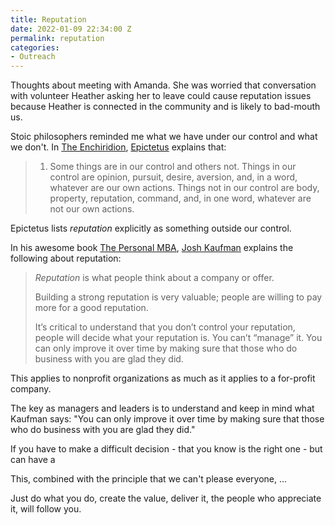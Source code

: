```yaml
---
title: Reputation
date: 2022-01-09 22:34:00 Z
permalink: reputation
categories:
- Outreach
---
```


Thoughts about meeting with Amanda. She was worried that conversation with volunteer Heather asking her to leave could cause reputation issues because  Heather is connected in the community and is likely to bad-mouth us.

Stoic philosophers reminded me what we have under our control and what we don't.  In [The Enchiridion](http://classics.mit.edu/Epictetus/epicench.html), [Epictetus](https://en.wikipedia.org/wiki/Epictetus) explains that:

> 1. Some things are in our control and others not. Things in our control are opinion, pursuit, desire, aversion, and, in a word, whatever are our own actions. Things not in our control are body, property, reputation, command, and, in one word, whatever are not our own actions.

Epictetus lists *reputation* explicitly as something outside our control.

In his awesome book [The Personal MBA](https://personalmba.com/), [Josh Kaufman](https://joshkaufman.net/) explains the following about reputation: 

> *Reputation* is what people think about a company or offer.
>
> Building a strong reputation is very valuable; people are willing to pay more for a good reputation.
>
> It’s critical to understand that you don’t control your reputation, people will decide what your reputation is. You can’t “manage” it. You can only improve it over time by making sure that those who do business with you are glad they did.

This applies to nonprofit organizations as much as it applies to a for-profit company. 

The key as managers and leaders is to understand and keep in mind what Kaufman says: "You can only improve it over time by making sure that those who do business with you are glad they did."

If you have to make a difficult decision - that you know is the right one - but can have a 

This, combined with the principle that we can't please everyone, ...

Just do what you do, create the value, deliver it, the people who appreciate it, will follow you.